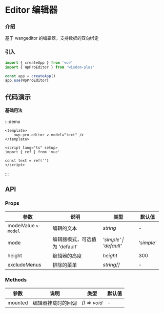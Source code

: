 # Editor 编辑器

### 介绍

基于 wangeditor 的编辑器，支持数据的双向绑定

### 引入

```js
import { createApp } from 'vue'
import { WpProEditor } from 'wisdom-plus'

const app = createApp()
app.use(WpProEditor)
```

## 代码演示

#### 基础用法

:::demo
```vue
<template>
    <wp-pro-editor v-model="text" />
</template>

<script lang="ts" setup>
import { ref } from 'vue'

const text = ref('')
</script>
```
:::

## API

### Props

| 参数      | 说明                                          | 类型                                                                  | 默认值                |
| --------- |---------------------------------------------|---------------------------------------------------------------------|--------------------|
| modelValue `v-model` | 编辑的文本       | _string_                                                      | -                  |
| mode | 编辑器模式，可选值为 'default'                                       | _'simple' \| 'default'_                                                           | _'simple'_            |
| height   | 编辑器的高度                  | _height_                                                            | 300                  |
| excludeMenus | 排除的菜单                                     | _string[]_                                                           | -                  |

### Methods

| 参数      | 说明                                        | 类型                                              | 默认值 |
| --------- |-------------------------------------------|-------------------------------------------------| ------ |
| mounted      | 编辑器挂载时的回调 | _() => void_                 | -     |